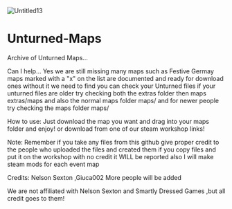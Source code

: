 ![Untitled13](https://user-images.githubusercontent.com/85449670/120948085-65b91f80-c70f-11eb-8416-093339f5a40b.png)
# Unturned-Maps
Archive of Unturned Maps...


Can I help... Yes we are still missing many maps such as Festive Germay maps marked with a "x" on the list are documented and ready for download ones without it we need to find you can check your Unturned files if your unturned files are older try checking both the extras folder then maps extras/maps and also the normal maps folder maps/ and for newer people try checking the maps folder maps/ 

How to use:
Just download the map you want and drag into your maps folder and enjoy! or download from one of our steam workshop links!

Note: Remember if you take any files from this github give proper credit to the people who uploaded the files and created them if you copy files and put it on the workshop with no credit it WILL be reported also I will make steam mods for each event map

Credits:
Nelson Sexton 
,Giuca002
More people will be added


We are not affiliated with Nelson Sexton and Smartly Dressed Games ,but all credit goes to them!

